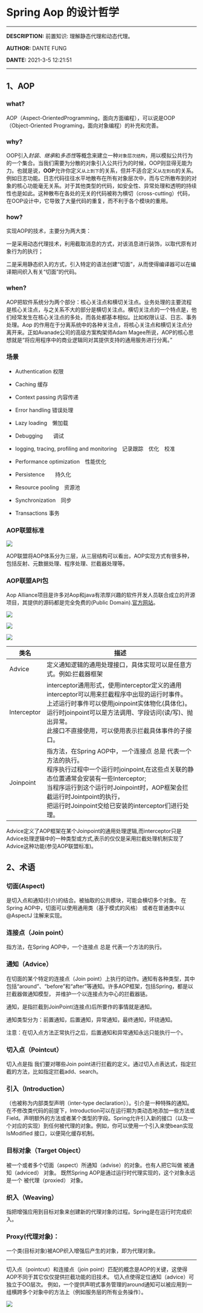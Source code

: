 # Spring Aop 的设计哲学


----

**DESCRIPTION:** 前置知识: 理解静态代理和动态代理。

**AUTHOR:** DANTE FUNG

**DANTE:** 2021-3-5 12:21:51

----

## 1、AOP

### what?

AOP（Aspect-OrientedProgramming，面向方面编程），可以说是OOP（Object-Oriented Programing，面向对象编程）的补充和完善。

### why?
OOP引入*封装*、*继承*和*多态性*等概念来建立一种`对象层次结构`，用以模拟公共行为的一个集合。当我们需要为分散的对象引入公共行为的时候，OOP则显得无能为力。也就是说，**OOP**允许你定义`从上到下`的关系，但并不适合定义`从左到右`的关系。例如日志功能。日志代码往往水平地散布在所有对象层次中，而与它所散布到的对象的核心功能毫无关系。对于其他类型的代码，如安全性、异常处理和透明的持续性也是如此。这种散布在各处的无关的代码被称为横切（cross-cutting）代码，在OOP设计中，它导致了大量代码的重复，而不利于各个模块的重用。

### how?

实现AOP的技术，主要分为两大类：

一是采用动态代理技术，利用截取消息的方式，对该消息进行装饰，以取代原有对象行为的执行；

二是采用静态织入的方式，引入特定的语法创建“切面”，从而使得编译器可以在编译期间织入有关“切面”的代码。

### when?

AOP把软件系统分为两个部分：核心关注点和横切关注点。业务处理的主要流程是核心关注点，与之关系不大的部分是横切关注点。横切关注点的一个特点是，他们经常发生在核心关注点的多处，而各处都基本相似。比如权限认证、日志、事务处理。Aop 的作用在于分离系统中的各种关注点，将核心关注点和横切关注点分离开来。正如Avanade公司的高级方案构架师Adam Magee所说，AOP的核心思想就是“将应用程序中的商业逻辑同对其提供支持的通用服务进行分离。”

### 场景

- Authentication 权限

- Caching 缓存

- Context passing 内容传递

- Error handling 错误处理

- Lazy loading　懒加载

- Debugging　　调试

- logging, tracing, profiling and monitoring　记录跟踪　优化　校准

- Performance optimization　性能优化

- Persistence　　持久化

- Resource pooling　资源池

- Synchronization　同步

- Transactions 事务

### AOP联盟标准

![](./asset/img/20180502102836760.png)

AOP联盟将AOP体系分为三层，从三层结构可以看出，AOP实现方式有很多种，包括反射、元数据处理、程序处理、拦截器处理等。


### AOP联盟API包

 Aop Alliance项目是许多对Aop和java有浓厚兴趣的软件开发人员联合成立的开源项目，其提供的源码都是完全免费的(Public Domain).[官方网站](http://aopalliance.sourceforge.net/)。

 ![](./asset/img/20210305143839.png)
 
 ![](./asset/img/Package_aop.png)
 
 ![](./asset/img/Package_intercept.png)
 

| 类名 | 描述 |
| ------ | ------ |
| Advice | 定义通知逻辑的通用处理接口，具体实现可以是任意方式。例如:拦截器框架 |
| Interceptor | interceptor通用形式，使用interceptor定义的通用interceptor可以用来拦截程序中出现的运行时事件。<br>上述运行时事件可以使用joinpoint实体物化(具体化)。<br>运行时joinpoint可以是方法调用、字段访问(读/写)、抛出异常。<br>此接口不直接使用，可以使用表示拦截具体事件的子接口。 |
| Joinpoint| 指方法，在Spring AOP中，一个连接点 总是 代表一个方法的执行。<br>程序执行过程中一个运行时joinpoint,在这些点关联的静态位置通常会安装有一些Interceptor;<br>当程序运行到这个运行时Joinpoint时，AOP框架会拦截运行时Jointpoint的执行，<br>把运行时Joinpoint交给已安装的interceptor们进行处理。|
 Advice定义了AOP框架在某个Joinpoint的通用处理逻辑,而interceptor只是Advice处理逻辑中的一种类型或方式,表示的仅仅是采用拦截处理机制实现了Advice这种功能(参见AOP联盟标准)。
 

 



## 2、术语

### 切面(Aspect)

是切入点和通知(引介)的结合。被抽取的公共模块，可能会横切多个对象。 在Spring AOP中，切面可以使用通用类（基于模式的风格） 或者在普通类中以 @AspectJ 注解来实现。

### 连接点（Join point）

指方法，在Spring AOP中，一个连接点 总是 代表一个方法的执行。

### 通知（Advice）

在切面的某个特定的连接点（Join point）上执行的动作。通知有各种类型，其中包括“around”、“before”和“after”等通知。许多AOP框架，包括Spring，都是以拦截器做通知模型， 并维护一个以连接点为中心的拦截器链。

通知，是指拦截到JoinPoint(连接点)后所要作的事情就是通知。

通知类型分为：前置通知，后置通知，异常通知，最终通知，环绕通知。

注意：在切入点方法正常执行之后，后置通知和异常通知永远只能执行一个。

### 切入点（Pointcut）

切入点是指 我们要对哪些Join point进行拦截的定义。通过切入点表达式，指定拦截的方法，比如指定拦截add、search。

### 引入（Introduction）

（也被称为内部类型声明（inter-type declaration））。引介是一种特殊的通知。在不修改类代码的前提下，Introduction可以在运行期为类动态地添加一些方法或Field。声明额外的方法或者某个类型的字段。Spring允许引入新的接口（以及一个对应的实现）到任何被代理的对象。例如，你可以使用一个引入来使bean实现 IsModified 接口，以便简化缓存机制。

### 目标对象（Target Object）

被一个或者多个切面（aspect）所通知（advise）的对象。也有人把它叫做 被通知（adviced） 对象。 既然Spring AOP是通过运行时代理实现的，这个对象永远是一个 被代理（proxied） 对象。

### 织入（Weaving）
指把增强应用到目标对象来创建新的代理对象的过程。Spring是在运行时完成织入。

### Proxy(代理对象)：

一个类(目标对象)被AOP织入增强后产生的对象，即为代理对象。

----

切入点（pointcut）和连接点（join point）匹配的概念是AOP的关键，这使得AOP不同于其它仅仅提供拦截功能的旧技术。 切入点使得定位通知（advice）可独立于OO层次。 例如，一个提供声明式事务管理的around通知可以被应用到一组横跨多个对象中的方法上（例如服务层的所有业务操作）。

![](./asset/img/Snipaste_2021-03-05_11-59-25.png)




